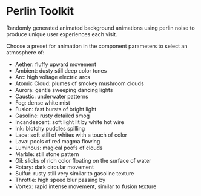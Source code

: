 # Perlin Toolkit

Randomly generated animated background animations using perlin noise to produce unique user experiences each visit. 

Choose a preset for animation in the component parameters to select an atmosphere of:

- Aether: fluffy upward movement
- Ambient: dusty still deep color tones
- Arc: high voltage electric arcs
- Atomic Cloud: plumes of smokey mushroom clouds
- Aurora: gentle sweeping dancing lights
- Caustic: underwater patterns
- Fog: dense white mist
- Fusion: fast bursts of bright light
- Gasoline: rusty detailed smog
- Incandescent: soft light lit by white hot wire
- Ink: blotchy puddles spilling
- Lace: soft still of whites with a touch of color
- Lava: pools of red magma flowing
- Luminous: magical poofs of clouds
- Marble: still stone pattern
- Oil: slicks of rich color floating on the surface of water
- Rotary: dark circular movement
- Sulfur: rusty still very similar to gasoline texture
- Throttle: high speed blur passing by
- Vortex: rapid intense movement, similar to fusion texture
